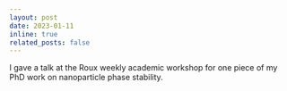 ```yaml
---
layout: post
date: 2023-01-11
inline: true
related_posts: false
---
```


I gave a talk at the Roux weekly academic workshop for one piece of my PhD work on nanoparticle phase stability.
